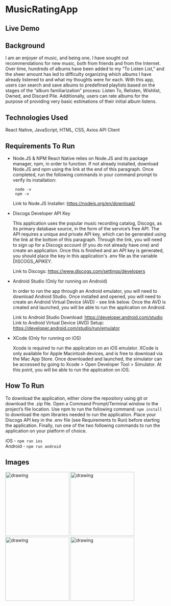 # MusicRatingApp

## Live Demo

## Background
I am an enjoyer of music, and being one, I have sought out recommendations for new music, both from friends and from the Internet. Over time, hundreds of albums have been added to my “To Listen List,” and the sheer amount has led to difficulty organizing which albums I have already listened to and what my thoughts were for each. With this app, users can search and save albums to predefined playlists based on the stages of the “album familiarization” process: Listen To, Relisten, Wishlist, Owned, and Discard Pile. Additionally, users can rate albums for the purpose of providing very basic estimations of their initial album listens.

## Technologies Used
React Native, JavaScript, HTML, CSS, Axios API Client

## Requirements To Run
* Node.JS & NPM
  React Native relies on Node.JS and its package manager, npm, in order to function. If not already installed, download Node.JS and npm using the link at the end of this paragraph. Once completed, run the following commands in your command prompt to verify its installation:
  
   ```
    node -v 
    npm -v
  ```  
   
  Link to Node.JS Installer: https://nodejs.org/en/download/

* Discogs Developer API Key

  This application uses the popular music recording catalog, Discogs, as its primary database source, in the form of the service’s free API. The API requires a unique and private API key, which can be generated using the link at the bottom of this paragraph. Through the link, you will need to sign up for a Discogs account (if you do not already have one) and create an application. Once this is finished and an API key is generated, you should place the key in this application's .env file as the variable DISCOGS_APIKEY.

  Link to Discogs: https://www.discogs.com/settings/developers
* Android Studio (Only for running on Android) 

  In order to run the app through an Android emulator, you will need to download Android Studio. Once installed and opened, you will need to create an Android Virtual Device (AVD) - see link below. Once the AVD is created and launched, you will be able to run the application on Android.

  Link to Android Studio Download: https://developer.android.com/studio \
  Link to Android Virtual Device (AVD) Setup: https://developer.android.com/studio/run/emulator
* XCode (Only for running on iOS) 

  Xcode is required to run the application on an iOS emulator. XCode is only available for Apple Macintosh devices, and is free to download via the Mac App Store. Once downloaded and launched, the simulator can be accessed by going to Xcode > Open Developer Tool > Simulator. At this point, you will be able to run the application on iOS.
  
 ## How To Run
 To download the application, either clone the repository using git or download the .zip file. Open a Command Prompt/Terminal window to the project’s file location. Use npm to run the following command: ```npm install``` to download the npm libraries needed to run the application. Place your Discogs API key in the .env file (see Requirements to Run) before starting the application. Finally, run one of the two following commands to run the application on your platform of choice.

iOS - ```npm run ios```\
Android - ```npm run android```

## Images
<img src="https://user-images.githubusercontent.com/79879438/210457733-d0ab5576-262a-47b1-b1c2-a59e9bc3d253.png" alt="drawing" width="200"/>  <img src="https://user-images.githubusercontent.com/79879438/210458059-6d7dd9a2-0761-44ad-90e8-9c7dfa35bf89.png" alt="drawing" width="200"/>  <img src="https://user-images.githubusercontent.com/79879438/210458122-38774658-b7fa-47a4-8061-a6451065b377.png" alt="drawing" width="200"/>  <img src="https://user-images.githubusercontent.com/79879438/210458272-e1768e2a-227f-4da3-863c-5a1ab8fbf009.png" alt="drawing" width="200"/>
